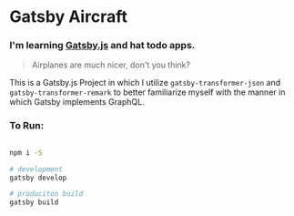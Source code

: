# Gatsby Aircraft

###  I'm learning [Gatsby.js](https://www.gatsbyjs.org/) and hat todo apps.

> Airplanes are much nicer, don't you think?

This is a Gatsby.js Project in which I utilize `gatsby-transformer-json` and `gatsby-transformer-remark` to better familiarize myself with the manner in which Gatsby implements GraphQL.

### To Run:

```bash

npm i -S

# development
gatsby develop

# produciton build
gatsby build

```
